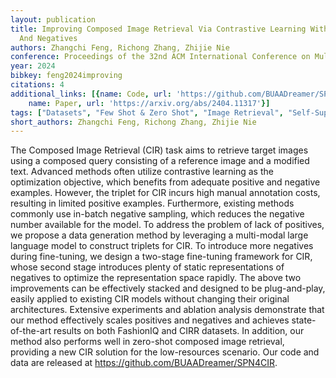 ```yaml
---
layout: publication
title: Improving Composed Image Retrieval Via Contrastive Learning With Scaling Positives
  And Negatives
authors: Zhangchi Feng, Richong Zhang, Zhijie Nie
conference: Proceedings of the 32nd ACM International Conference on Multimedia
year: 2024
bibkey: feng2024improving
citations: 4
additional_links: [{name: Code, url: 'https://github.com/BUAADreamer/SPN4CIR.'}, {
    name: Paper, url: 'https://arxiv.org/abs/2404.11317'}]
tags: ["Datasets", "Few Shot & Zero Shot", "Image Retrieval", "Self-Supervised", "Tools & Libraries"]
short_authors: Zhangchi Feng, Richong Zhang, Zhijie Nie
---
```

The Composed Image Retrieval (CIR) task aims to retrieve target images using
a composed query consisting of a reference image and a modified text. Advanced
methods often utilize contrastive learning as the optimization objective, which
benefits from adequate positive and negative examples. However, the triplet for
CIR incurs high manual annotation costs, resulting in limited positive
examples. Furthermore, existing methods commonly use in-batch negative
sampling, which reduces the negative number available for the model. To address
the problem of lack of positives, we propose a data generation method by
leveraging a multi-modal large language model to construct triplets for CIR. To
introduce more negatives during fine-tuning, we design a two-stage fine-tuning
framework for CIR, whose second stage introduces plenty of static
representations of negatives to optimize the representation space rapidly. The
above two improvements can be effectively stacked and designed to be
plug-and-play, easily applied to existing CIR models without changing their
original architectures. Extensive experiments and ablation analysis demonstrate
that our method effectively scales positives and negatives and achieves
state-of-the-art results on both FashionIQ and CIRR datasets. In addition, our
method also performs well in zero-shot composed image retrieval, providing a
new CIR solution for the low-resources scenario. Our code and data are released
at https://github.com/BUAADreamer/SPN4CIR.